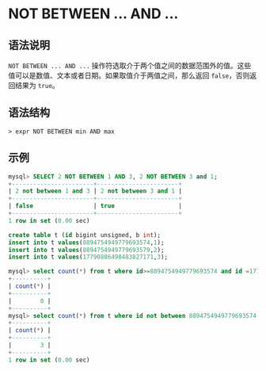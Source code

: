 # **NOT BETWEEN ... AND ...**

## **语法说明**

`NOT BETWEEN ... AND ...` 操作符选取介于两个值之间的数据范围外的值。这些值可以是数值、文本或者日期。如果取值介于两值之间，那么返回 `false`，否则返回结果为 `true`。

## **语法结构**

```
> expr NOT BETWEEN min AND max
```

## **示例**

```sql
mysql> SELECT 2 NOT BETWEEN 1 AND 3, 2 NOT BETWEEN 3 and 1;
+-----------------------+-----------------------+
| 2 not between 1 and 3 | 2 not between 3 and 1 |
+-----------------------+-----------------------+
| false                 | true                  |
+-----------------------+-----------------------+
1 row in set (0.00 sec)
```

```sql
create table t (id bigint unsigned, b int);
insert into t values(8894754949779693574,1);
insert into t values(8894754949779693579,2);
insert into t values(17790886498483827171,3);

mysql> select count(*) from t where id>=8894754949779693574 and id =17790886498483827171 order by 1 asc;
+----------+
| count(*) |
+----------+
|        0 |
+----------+
mysql> select count(*) from t where id not between 8894754949779693574 and 17790886498483827171;
+----------+
| count(*) |
+----------+
|        3 |
+----------+
1 row in set (0.00 sec)
```
